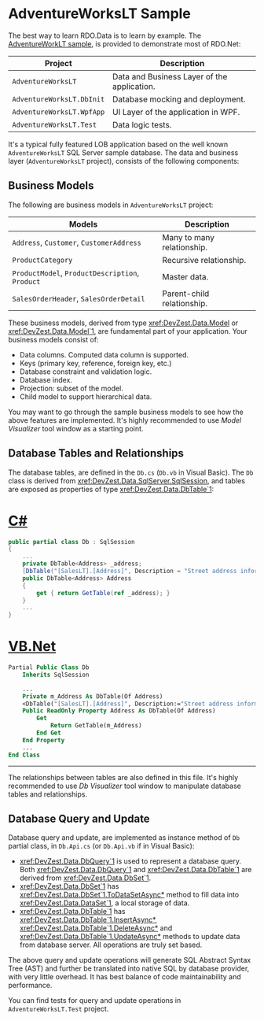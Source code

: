 # AdventureWorksLT Sample

The best way to learn RDO.Data is to learn by example. The [AdventureWorkLT sample](https://github.com/DevZest/AdventureWorksLT), is provided to demonstrate most of RDO.Net:

| Project | Description |
|---------|-------------|
| `AdventureWorksLT` | Data and Business Layer of the application. |
| `AdventureWorksLT.DbInit` | Database mocking and deployment. |
| `AdventureWorksLT.WpfApp` | UI Layer of the application in WPF. |
| `AdventureWorksLT.Test` | Data logic tests. |

It's a typical fully featured LOB application based on the well known `AdventureWorksLT` SQL Server sample database. The data and business layer (`AdventureWorksLT` project), consists of the following components:

## Business Models

The following are business models in `AdventureWorksLT` project:

| Models | Description |
|--------|-------------|
| `Address`, `Customer`, `CustomerAddress` | Many to many relationship. |
| `ProductCategory` | Recursive relationship. |
| `ProductModel`, `ProductDescription`, `Product` | Master data. |
| `SalesOrderHeader`, `SalesOrderDetail` | Parent-child relationship. |

These business models, derived from type <xref:DevZest.Data.Model> or <xref:DevZest.Data.Model`1>, are fundamental part of your application. Your business models consist of:

* Data columns. Computed data column is supported.
* Keys (primary key, reference, foreign key, etc.)
* Database constraint and validation logic.
* Database index.
* Projection: subset of the model.
* Child model to support hierarchical data.

You may want to go through the sample business models to see how the above features are implemented. It's highly recommended to use *Model Visualizer* tool window as a starting point.

## Database Tables and Relationships

The database tables, are defined in the `Db.cs` (`Db.vb` in Visual Basic). The `Db` class is derived from <xref:DevZest.Data.SqlServer.SqlSession>, and tables are exposed as properties of type <xref:DevZest.Data.DbTable`1>:

# [C#](#tab/cs)

```cs
public partial class Db : SqlSession
{
    ...
    private DbTable<Address> _address;
    [DbTable("[SalesLT].[Address]", Description = "Street address information for customers.")]
    public DbTable<Address> Address
    {
        get { return GetTable(ref _address); }
    }
    ...
}
```

# [VB.Net](#tab/vb)

```vb
Partial Public Class Db
    Inherits SqlSession

    ...
    Private m_Address As DbTable(Of Address)
    <DbTable("[SalesLT].[Address]", Description:="Street address information for customers.")>
    Public ReadOnly Property Address As DbTable(Of Address)
        Get
            Return GetTable(m_Address)
        End Get
    End Property
    ...
End Class
```

***

The relationships between tables are also defined in this file. It's highly recommended to use *Db Visualizer* tool window to manipulate database tables and relationships.

## Database Query and Update

Database query and update, are implemented as instance method of `Db` partial class, in `Db.Api.cs` (or `Db.Api.vb` if in Visual Basic):

* <xref:DevZest.Data.DbQuery`1> is used to represent a database query. Both <xref:DevZest.Data.DbQuery`1> and <xref:DevZest.Data.DbTable`1> are derived from <xref:DevZest.Data.DbSet`1>.
* <xref:DevZest.Data.DbSet`1> has <xref:DevZest.Data.DbSet`1.ToDataSetAsync*> method to fill data into <xref:DevZest.Data.DataSet`1>, a local storage of data.
* <xref:DevZest.Data.DbTable`1> has <xref:DevZest.Data.DbTable`1.InsertAsync*>, <xref:DevZest.Data.DbTable`1.DeleteAsync*> and <xref:DevZest.Data.DbTable`1.UpdateAsync*> methods to update data from database server. All operations are truly set based.

The above query and update operations will generate SQL Abstract Syntax Tree (AST) and further be translated into native SQL by database provider, with very little overhead. It has best balance of code maintainability and performance.

You can find tests for query and update operations in `AdventureWorksLT.Test` project.
